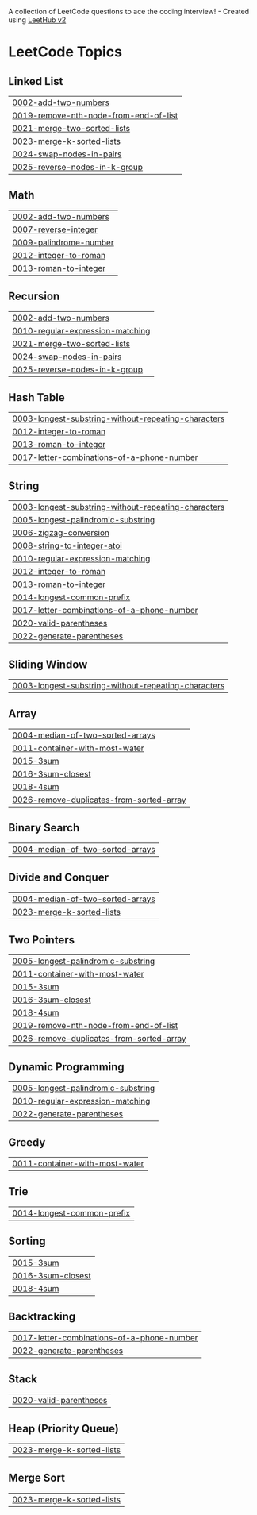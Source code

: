 A collection of LeetCode questions to ace the coding interview! - Created using [LeetHub v2](https://github.com/arunbhardwaj/LeetHub-2.0)
<!---LeetCode Topics Start-->
# LeetCode Topics
## Linked List
|  |
| ------- |
| [0002-add-two-numbers](https://github.com/Rushikeshgoud18/Leet-Code/tree/master/0002-add-two-numbers) |
| [0019-remove-nth-node-from-end-of-list](https://github.com/Rushikeshgoud18/Leet-Code/tree/master/0019-remove-nth-node-from-end-of-list) |
| [0021-merge-two-sorted-lists](https://github.com/Rushikeshgoud18/Leet-Code/tree/master/0021-merge-two-sorted-lists) |
| [0023-merge-k-sorted-lists](https://github.com/Rushikeshgoud18/Leet-Code/tree/master/0023-merge-k-sorted-lists) |
| [0024-swap-nodes-in-pairs](https://github.com/Rushikeshgoud18/Leet-Code/tree/master/0024-swap-nodes-in-pairs) |
| [0025-reverse-nodes-in-k-group](https://github.com/Rushikeshgoud18/Leet-Code/tree/master/0025-reverse-nodes-in-k-group) |
## Math
|  |
| ------- |
| [0002-add-two-numbers](https://github.com/Rushikeshgoud18/Leet-Code/tree/master/0002-add-two-numbers) |
| [0007-reverse-integer](https://github.com/Rushikeshgoud18/Leet-Code/tree/master/0007-reverse-integer) |
| [0009-palindrome-number](https://github.com/Rushikeshgoud18/Leet-Code/tree/master/0009-palindrome-number) |
| [0012-integer-to-roman](https://github.com/Rushikeshgoud18/Leet-Code/tree/master/0012-integer-to-roman) |
| [0013-roman-to-integer](https://github.com/Rushikeshgoud18/Leet-Code/tree/master/0013-roman-to-integer) |
## Recursion
|  |
| ------- |
| [0002-add-two-numbers](https://github.com/Rushikeshgoud18/Leet-Code/tree/master/0002-add-two-numbers) |
| [0010-regular-expression-matching](https://github.com/Rushikeshgoud18/Leet-Code/tree/master/0010-regular-expression-matching) |
| [0021-merge-two-sorted-lists](https://github.com/Rushikeshgoud18/Leet-Code/tree/master/0021-merge-two-sorted-lists) |
| [0024-swap-nodes-in-pairs](https://github.com/Rushikeshgoud18/Leet-Code/tree/master/0024-swap-nodes-in-pairs) |
| [0025-reverse-nodes-in-k-group](https://github.com/Rushikeshgoud18/Leet-Code/tree/master/0025-reverse-nodes-in-k-group) |
## Hash Table
|  |
| ------- |
| [0003-longest-substring-without-repeating-characters](https://github.com/Rushikeshgoud18/Leet-Code/tree/master/0003-longest-substring-without-repeating-characters) |
| [0012-integer-to-roman](https://github.com/Rushikeshgoud18/Leet-Code/tree/master/0012-integer-to-roman) |
| [0013-roman-to-integer](https://github.com/Rushikeshgoud18/Leet-Code/tree/master/0013-roman-to-integer) |
| [0017-letter-combinations-of-a-phone-number](https://github.com/Rushikeshgoud18/Leet-Code/tree/master/0017-letter-combinations-of-a-phone-number) |
## String
|  |
| ------- |
| [0003-longest-substring-without-repeating-characters](https://github.com/Rushikeshgoud18/Leet-Code/tree/master/0003-longest-substring-without-repeating-characters) |
| [0005-longest-palindromic-substring](https://github.com/Rushikeshgoud18/Leet-Code/tree/master/0005-longest-palindromic-substring) |
| [0006-zigzag-conversion](https://github.com/Rushikeshgoud18/Leet-Code/tree/master/0006-zigzag-conversion) |
| [0008-string-to-integer-atoi](https://github.com/Rushikeshgoud18/Leet-Code/tree/master/0008-string-to-integer-atoi) |
| [0010-regular-expression-matching](https://github.com/Rushikeshgoud18/Leet-Code/tree/master/0010-regular-expression-matching) |
| [0012-integer-to-roman](https://github.com/Rushikeshgoud18/Leet-Code/tree/master/0012-integer-to-roman) |
| [0013-roman-to-integer](https://github.com/Rushikeshgoud18/Leet-Code/tree/master/0013-roman-to-integer) |
| [0014-longest-common-prefix](https://github.com/Rushikeshgoud18/Leet-Code/tree/master/0014-longest-common-prefix) |
| [0017-letter-combinations-of-a-phone-number](https://github.com/Rushikeshgoud18/Leet-Code/tree/master/0017-letter-combinations-of-a-phone-number) |
| [0020-valid-parentheses](https://github.com/Rushikeshgoud18/Leet-Code/tree/master/0020-valid-parentheses) |
| [0022-generate-parentheses](https://github.com/Rushikeshgoud18/Leet-Code/tree/master/0022-generate-parentheses) |
## Sliding Window
|  |
| ------- |
| [0003-longest-substring-without-repeating-characters](https://github.com/Rushikeshgoud18/Leet-Code/tree/master/0003-longest-substring-without-repeating-characters) |
## Array
|  |
| ------- |
| [0004-median-of-two-sorted-arrays](https://github.com/Rushikeshgoud18/Leet-Code/tree/master/0004-median-of-two-sorted-arrays) |
| [0011-container-with-most-water](https://github.com/Rushikeshgoud18/Leet-Code/tree/master/0011-container-with-most-water) |
| [0015-3sum](https://github.com/Rushikeshgoud18/Leet-Code/tree/master/0015-3sum) |
| [0016-3sum-closest](https://github.com/Rushikeshgoud18/Leet-Code/tree/master/0016-3sum-closest) |
| [0018-4sum](https://github.com/Rushikeshgoud18/Leet-Code/tree/master/0018-4sum) |
| [0026-remove-duplicates-from-sorted-array](https://github.com/Rushikeshgoud18/Leet-Code/tree/master/0026-remove-duplicates-from-sorted-array) |
## Binary Search
|  |
| ------- |
| [0004-median-of-two-sorted-arrays](https://github.com/Rushikeshgoud18/Leet-Code/tree/master/0004-median-of-two-sorted-arrays) |
## Divide and Conquer
|  |
| ------- |
| [0004-median-of-two-sorted-arrays](https://github.com/Rushikeshgoud18/Leet-Code/tree/master/0004-median-of-two-sorted-arrays) |
| [0023-merge-k-sorted-lists](https://github.com/Rushikeshgoud18/Leet-Code/tree/master/0023-merge-k-sorted-lists) |
## Two Pointers
|  |
| ------- |
| [0005-longest-palindromic-substring](https://github.com/Rushikeshgoud18/Leet-Code/tree/master/0005-longest-palindromic-substring) |
| [0011-container-with-most-water](https://github.com/Rushikeshgoud18/Leet-Code/tree/master/0011-container-with-most-water) |
| [0015-3sum](https://github.com/Rushikeshgoud18/Leet-Code/tree/master/0015-3sum) |
| [0016-3sum-closest](https://github.com/Rushikeshgoud18/Leet-Code/tree/master/0016-3sum-closest) |
| [0018-4sum](https://github.com/Rushikeshgoud18/Leet-Code/tree/master/0018-4sum) |
| [0019-remove-nth-node-from-end-of-list](https://github.com/Rushikeshgoud18/Leet-Code/tree/master/0019-remove-nth-node-from-end-of-list) |
| [0026-remove-duplicates-from-sorted-array](https://github.com/Rushikeshgoud18/Leet-Code/tree/master/0026-remove-duplicates-from-sorted-array) |
## Dynamic Programming
|  |
| ------- |
| [0005-longest-palindromic-substring](https://github.com/Rushikeshgoud18/Leet-Code/tree/master/0005-longest-palindromic-substring) |
| [0010-regular-expression-matching](https://github.com/Rushikeshgoud18/Leet-Code/tree/master/0010-regular-expression-matching) |
| [0022-generate-parentheses](https://github.com/Rushikeshgoud18/Leet-Code/tree/master/0022-generate-parentheses) |
## Greedy
|  |
| ------- |
| [0011-container-with-most-water](https://github.com/Rushikeshgoud18/Leet-Code/tree/master/0011-container-with-most-water) |
## Trie
|  |
| ------- |
| [0014-longest-common-prefix](https://github.com/Rushikeshgoud18/Leet-Code/tree/master/0014-longest-common-prefix) |
## Sorting
|  |
| ------- |
| [0015-3sum](https://github.com/Rushikeshgoud18/Leet-Code/tree/master/0015-3sum) |
| [0016-3sum-closest](https://github.com/Rushikeshgoud18/Leet-Code/tree/master/0016-3sum-closest) |
| [0018-4sum](https://github.com/Rushikeshgoud18/Leet-Code/tree/master/0018-4sum) |
## Backtracking
|  |
| ------- |
| [0017-letter-combinations-of-a-phone-number](https://github.com/Rushikeshgoud18/Leet-Code/tree/master/0017-letter-combinations-of-a-phone-number) |
| [0022-generate-parentheses](https://github.com/Rushikeshgoud18/Leet-Code/tree/master/0022-generate-parentheses) |
## Stack
|  |
| ------- |
| [0020-valid-parentheses](https://github.com/Rushikeshgoud18/Leet-Code/tree/master/0020-valid-parentheses) |
## Heap (Priority Queue)
|  |
| ------- |
| [0023-merge-k-sorted-lists](https://github.com/Rushikeshgoud18/Leet-Code/tree/master/0023-merge-k-sorted-lists) |
## Merge Sort
|  |
| ------- |
| [0023-merge-k-sorted-lists](https://github.com/Rushikeshgoud18/Leet-Code/tree/master/0023-merge-k-sorted-lists) |
<!---LeetCode Topics End-->